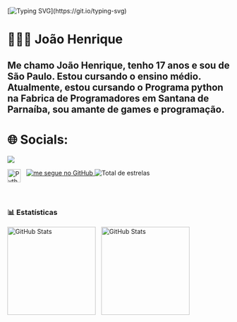 [![Typing SVG](https://readme-typing-svg.demolab.com/?lines=Heloo+Iam+João+Welcome+to+my+GitHub!!)](https://git.io/typing-svg)


# 👩🏻‍💻 João Henrique

Me chamo João Henrique, tenho 17 anos e sou de São Paulo. Estou cursando o ensino médio. Atualmente, estou cursando o Programa python na Fabrica de Programadores em Santana de Parnaíba, sou amante de games e programação.
-----------------------------------------------------------------------------------------------------------------------------------------------------------------------------------------------------------------------------
   # 🌐 Socials:
<a href="https://www.instagram.com/_.henriiqueehs_/?next=%2F" target="_blank"><img src="https://img.shields.io/badge/-Instagram-%23E4405F?style=for-the-badge&logo=instagram&logoColor=white" target="_blank"></a>


<a>
    <a href="https://github.com/henrique18yh">
        <img 
            alt="me segue no GitHub" 
            title="Me segue" 
            src="https://custom-icon-badges.demolab.com/github/followers/henrique18yh?color=236ad3&labelColor=1155ba&style=for-the-badge&logo=github&label=Seguidores&logoColor=wehit"
        />
    </a> 
    <img 
            alt="Total de estrelas" 
            title="Total de estrelas GitHub" 
            src="https://custom-icon-badges.demolab.com/github/stars/henrique18yh?color=55960c&style=for-the-badge&labelColor=488207&logo=star&label=estrelas"
     

   
<img 
    align="left" 
    alt="Python" 
    title="Python"
    width="30px" 
    style="padding-right: 10px;" 
    src="https://cdn.jsdelivr.net/gh/devicons/devicon@latest/icons/python/python-original.svg" 
/>

<br/>
<br/>



### 📊 Estatísticas

<p>
  <img 
    align="left" 
    alt="GitHub Stats" 
    height="200" 
    style="padding-right: 10px;" 
    src="https://github-readme-stats.vercel.app/api?username=henrique18yh&show_icons=true&theme=tokyonight&include_all_commits=true&locale=pt-br" 
  />

<img 
      align="left" 
      alt="GitHub Stats" 
      height="200" 
      src="https://github-readme-stats.vercel.app/api/top-langs/?username=henrique18yh&theme=tokyonight&layout=compact&custom_title=Tecnologias&langs_count=9" 
  />

</p>

